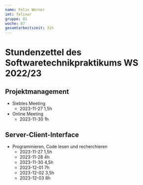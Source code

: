 ```yaml
---
name: Felix Werner
imt: felixwr
gruppe: 01
woche: 07
gesamtarbeitszeit: 31h
---
```



# Stundenzettel des Softwaretechnikpraktikums WS 2022/23

## Projektmanagement
- Siebtes Meeting
    - 2023-11-27 1,5h
- Online Meeting
    - 2023-11-30 1h
## Server-Client-Interface
- Programmieren, Code lesen und recherchieren
    - 2023-11-27 1,5h
    - 2023-11-28 4h
    - 2023-11-30 4,5h
    - 2023-12-01 7h
    - 2023-12-02 3,5h
    - 2023-12-03 8h
